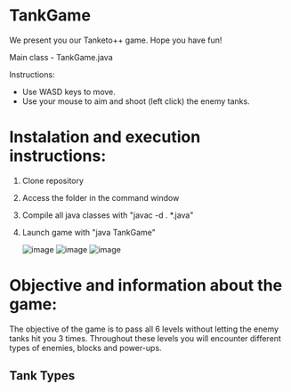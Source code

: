 # TankGame
We present you our Tanketo++ game. Hope you have fun!

Main class - TankGame.java

Instructions:
- Use WASD keys to move.
- Use your mouse to aim and shoot (left click) the enemy tanks.


# Instalation and execution instructions:
1. Clone repository
2. Access the folder in the command window
3. Compile all java classes with "javac -d . *.java"
4. Launch game with "java TankGame"

   ![image](https://github.com/dannielraposo/TankGame/assets/148542289/73f4349e-df9c-4227-8f36-29d050931ad3)
   ![image](https://github.com/dannielraposo/TankGame/assets/148542289/f96406aa-f92d-48f5-8402-65faf152fab4)
   ![image](https://github.com/dannielraposo/TankGame/assets/148542289/2292308c-0eda-454d-b7c3-c5cfb412bde7)

# Objective and information about the game:
The objective of the game is to pass all 6 levels without letting the enemy tanks hit you 3 times.
Throughout these levels you will encounter different types of enemies, blocks and power-ups.

## Tank Types


